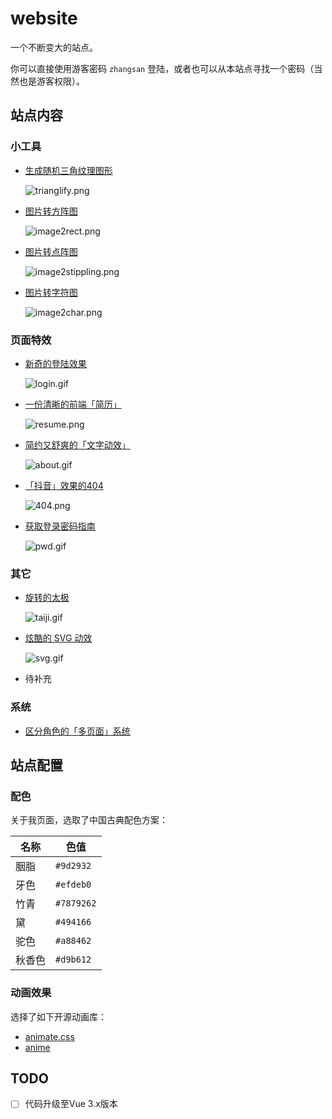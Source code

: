 # website
一个不断变大的站点。

你可以直接使用游客密码 `zhangsan` 登陆，或者也可以从本站点寻找一个密码（当然也是游客权限）。


## 站点内容

### 小工具
- [生成随机三角纹理图形](http://natee.github.io/website/login.html#/trianglify)
  
  ![trianglify.png](assets/trianglify.png)

- [图片转方阵图](http://natee.github.io/website/login.html#/image2text)
  
  ![image2rect.png](assets/image2rect.png)

- [图片转点阵图](http://natee.github.io/website/login.html#/image2text)
  
  ![image2stippling.png](assets/image2stippling.png)

- [图片转字符图](http://natee.github.io/website/login.html#/image2text)

  ![image2char.png](assets/image2char.png)

  

### 页面特效
- [新奇的登陆效果](http://natee.github.io/website/login.html#)
  
  ![login.gif](assets/login.gif)

- [一份清晰的前端「简历」](https://natee.github.io/website/resume.html)
  
  ![resume.png](assets/resume.png)
  
- [简约又舒爽的「文字动效」](https://natee.github.io/website/login.html#/aboutMe)
  
  ![about.gif](assets/about.gif)
  
- [「抖音」效果的404](https://natee.github.io/website/login.html#/404)
  
  ![404.png](assets/404.png)
  
- [获取登录密码指南](http://natee.github.io/website/login.html#/getPassword)

  ![pwd.gif](assets/pwd.gif)

### 其它
- [旋转的太极](http://natee.github.io/website/index.html#/index)

  ![taiji.gif](assets/taiji.gif)

- [炫酷的 SVG 动效](http://natee.github.io/website/presentation.html#/index)

  ![svg.gif](assets/svg.gif)


- 待补充

### 系统
- [区分角色的「多页面」系统](https://natee.github.io/website/login.html)


## 站点配置

### 配色

关于我页面，选取了中国古典配色方案：

| 名称  |  色值 |
|------|------|
| 胭脂  |  `#9d2932` |
| 牙色  |  `#efdeb0` |
| 竹青  |  `#7879262` |
| 黛    |  `#494166` |
| 驼色  |  `#a88462` |
| 秋香色 |  `#d9b612` |

### 动画效果

选择了如下开源动画库：

- [animate.css](https://daneden.github.io/animate.css/)
- [anime](https://github.com/juliangarnier/anime/)

## TODO
- [ ] 代码升级至Vue 3.x版本
